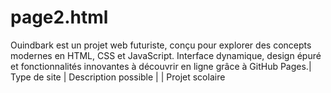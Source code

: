 # page2.html
 Ouindbark est un projet web futuriste, conçu pour explorer des concepts modernes en HTML, CSS et JavaScript. Interface dynamique, design épuré et fonctionnalités innovantes à découvrir en ligne grâce à GitHub Pages.| Type de site           | Description possible     | | Projet scolaire 
